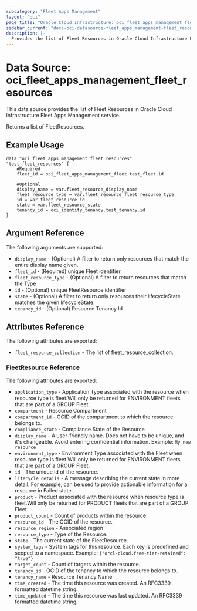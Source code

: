 ```yaml
---
subcategory: "Fleet Apps Management"
layout: "oci"
page_title: "Oracle Cloud Infrastructure: oci_fleet_apps_management_fleet_resources"
sidebar_current: "docs-oci-datasource-fleet_apps_management-fleet_resources"
description: |-
  Provides the list of Fleet Resources in Oracle Cloud Infrastructure Fleet Apps Management service
---
```


# Data Source: oci_fleet_apps_management_fleet_resources
This data source provides the list of Fleet Resources in Oracle Cloud Infrastructure Fleet Apps Management service.

Returns a list of FleetResources.


## Example Usage

```hcl
data "oci_fleet_apps_management_fleet_resources" "test_fleet_resources" {
	#Required
	fleet_id = oci_fleet_apps_management_fleet.test_fleet.id

	#Optional
	display_name = var.fleet_resource_display_name
	fleet_resource_type = var.fleet_resource_fleet_resource_type
	id = var.fleet_resource_id
	state = var.fleet_resource_state
	tenancy_id = oci_identity_tenancy.test_tenancy.id
}
```

## Argument Reference

The following arguments are supported:

* `display_name` - (Optional) A filter to return only resources that match the entire display name given.
* `fleet_id` - (Required) unique Fleet identifier
* `fleet_resource_type` - (Optional) A filter to return resources that match the Type
* `id` - (Optional) unique FleetResource identifier
* `state` - (Optional) A filter to return only resources their lifecycleState matches the given lifecycleState.
* `tenancy_id` - (Optional) Resource Tenancy Id


## Attributes Reference

The following attributes are exported:

* `fleet_resource_collection` - The list of fleet_resource_collection.

### FleetResource Reference

The following attributes are exported:

* `application_type` - Application Type associated with the resource when resource type is fleet.Will only be returned for ENVIRONMENT fleets that are part of a GROUP Fleet.  
* `compartment` - Resource Compartment
* `compartment_id` - OCID of the compartment to which the resource belongs to.
* `compliance_state` - Compliance State of the Resource
* `display_name` - A user-friendly name. Does not have to be unique, and it's changeable. Avoid entering confidential information.  Example: `My new resource` 
* `environment_type` - Environment Type associated with the Fleet when resource type is fleet.Will only be returned for ENVIRONMENT fleets that are part of a GROUP Fleet. 
* `id` - The unique id of the resource.
* `lifecycle_details` - A message describing the current state in more detail. For example, can be used to provide actionable information for a resource in Failed state.
* `product` - Product associated with the resource when resource type is fleet.Will only be returned for PRODUCT fleets that are part of a GROUP Fleet
* `product_count` - Count of products within the resource.
* `resource_id` - The OCID of the resource.
* `resource_region` - Associated region
* `resource_type` - Type of the Resource.
* `state` - The current state of the FleetResource.
* `system_tags` - System tags for this resource. Each key is predefined and scoped to a namespace. Example: `{"orcl-cloud.free-tier-retained": "true"}` 
* `target_count` - Count of targets  within the resource.
* `tenancy_id` - OCID of the tenancy to which the resource belongs to.
* `tenancy_name` - Resource Tenancy Name
* `time_created` - The time this resource was created. An RFC3339 formatted datetime string.
* `time_updated` - The time this resource was last updated. An RFC3339 formatted datetime string.

